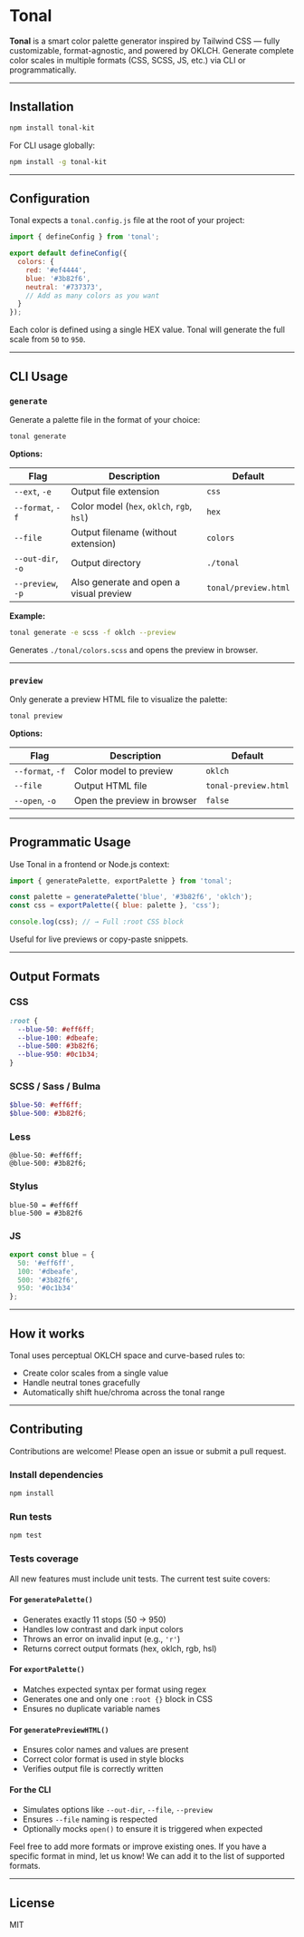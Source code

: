 # Tonal

**Tonal** is a smart color palette generator inspired by Tailwind CSS — fully customizable, format-agnostic, and powered by OKLCH. Generate complete color scales in multiple formats (CSS, SCSS, JS, etc.) via CLI or programmatically.

---

## Installation

```bash
npm install tonal-kit
```

For CLI usage globally:

```bash
npm install -g tonal-kit
```

---

## Configuration

Tonal expects a `tonal.config.js` file at the root of your project:

```js
import { defineConfig } from 'tonal';

export default defineConfig({
  colors: {
    red: '#ef4444',
    blue: '#3b82f6',
    neutral: '#737373',
    // Add as many colors as you want
  }
});
```

Each color is defined using a single HEX value. Tonal will generate the full scale from `50` to `950`.

---

## CLI Usage

### `generate`
Generate a palette file in the format of your choice:

```bash
tonal generate
```

**Options:**

| Flag              | Description                                | Default       |
|-------------------|--------------------------------------------|---------------|
| `--ext`, `-e`     | Output file extension                      | `css`         |
| `--format`, `-f`  | Color model (`hex`, `oklch`, `rgb`, `hsl`) | `hex`         |
| `--file`          | Output filename (without extension)        | `colors`      |
| `--out-dir`, `-o` | Output directory                           | `./tonal`     |
| `--preview`, `-p` | Also generate and open a visual preview    | `tonal/preview.html` |

**Example:**
```bash
tonal generate -e scss -f oklch --preview
```
Generates `./tonal/colors.scss` and opens the preview in browser.

---

### `preview`
Only generate a preview HTML file to visualize the palette:

```bash
tonal preview
```

**Options:**

| Flag              | Description                                | Default               |
|-------------------|--------------------------------------------|-----------------------|
| `--format`, `-f`  | Color model to preview                     | `oklch`               |
| `--file`          | Output HTML file                           | `tonal-preview.html`  |
| `--open`, `-o`    | Open the preview in browser                | `false`               |

---

## Programmatic Usage

Use Tonal in a frontend or Node.js context:

```js
import { generatePalette, exportPalette } from 'tonal';

const palette = generatePalette('blue', '#3b82f6', 'oklch');
const css = exportPalette({ blue: palette }, 'css');

console.log(css); // → Full :root CSS block
```

Useful for live previews or copy-paste snippets.

---

## Output Formats

### CSS
```css
:root {
  --blue-50: #eff6ff;
  --blue-100: #dbeafe;
  --blue-500: #3b82f6;
  --blue-950: #0c1b34;
}
```

### SCSS / Sass / Bulma
```scss
$blue-50: #eff6ff;
$blue-500: #3b82f6;
```

### Less
```less
@blue-50: #eff6ff;
@blue-500: #3b82f6;
```

### Stylus
```stylus
blue-50 = #eff6ff
blue-500 = #3b82f6
```

### JS
```js
export const blue = {
  50: '#eff6ff',
  100: '#dbeafe',
  500: '#3b82f6',
  950: '#0c1b34'
};
```

---

## How it works

Tonal uses perceptual OKLCH space and curve-based rules to:

- Create color scales from a single value
- Handle neutral tones gracefully
- Automatically shift hue/chroma across the tonal range

---

## Contributing

Contributions are welcome! Please open an issue or submit a pull request.

### Install dependencies
```bash
npm install
```

### Run tests
```bash
npm test
```

### Tests coverage
All new features must include unit tests. The current test suite covers:

#### For `generatePalette()`
- Generates exactly 11 stops (50 → 950)
- Handles low contrast and dark input colors
- Throws an error on invalid input (e.g., `'r'`)
- Returns correct output formats (hex, oklch, rgb, hsl)

#### For `exportPalette()`
- Matches expected syntax per format using regex
- Generates one and only one `:root {}` block in CSS
- Ensures no duplicate variable names

#### For `generatePreviewHTML()`
- Ensures color names and values are present
- Correct color format is used in style blocks
- Verifies output file is correctly written

#### For the CLI
- Simulates options like `--out-dir`, `--file`, `--preview`
- Ensures `--file` naming is respected
- Optionally mocks `open()` to ensure it is triggered when expected

Feel free to add more formats or improve existing ones.
If you have a specific format in mind, let us know!
We can add it to the list of supported formats.

---

## License

MIT